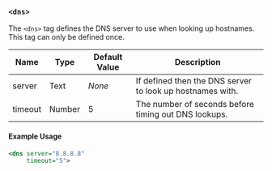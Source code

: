 <!-- This file contains a page fragment. Any changes will affect all pages that include it. -->

### `<dns>`

The `<dns>` tag defines the DNS server to use when looking up hostnames. This tag can only be defined once.

Name    | Type   | Default Value | Description
------- | ------ | ------------- | -----------
server  | Text   | *None*        | If defined then the DNS server to look up hostnames with.
timeout | Number | 5             | The number of seconds before timing out DNS lookups.

#### Example Usage

```xml
<dns server="8.8.8.8"
     timeout="5">
```
